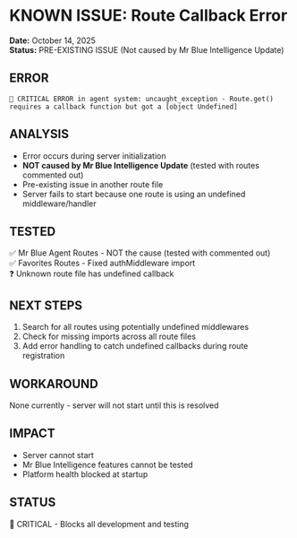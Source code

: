 # KNOWN ISSUE: Route Callback Error
**Date:** October 14, 2025  
**Status:** PRE-EXISTING ISSUE (Not caused by Mr Blue Intelligence Update)

## ERROR
```
🚨 CRITICAL ERROR in agent system: uncaught_exception - Route.get() requires a callback function but got a [object Undefined]
```

## ANALYSIS
- Error occurs during server initialization
- **NOT caused by Mr Blue Intelligence Update** (tested with routes commented out)
- Pre-existing issue in another route file
- Server fails to start because one route is using an undefined middleware/handler

## TESTED
✅ Mr Blue Agent Routes - NOT the cause (tested with commented out)  
✅ Favorites Routes - Fixed authMiddleware import  
❓ Unknown route file has undefined callback

## NEXT STEPS
1. Search for all routes using potentially undefined middlewares
2. Check for missing imports across all route files
3. Add error handling to catch undefined callbacks during route registration

## WORKAROUND
None currently - server will not start until this is resolved

## IMPACT
- Server cannot start
- Mr Blue Intelligence features cannot be tested
- Platform health blocked at startup

## STATUS
🔴 CRITICAL - Blocks all development and testing

